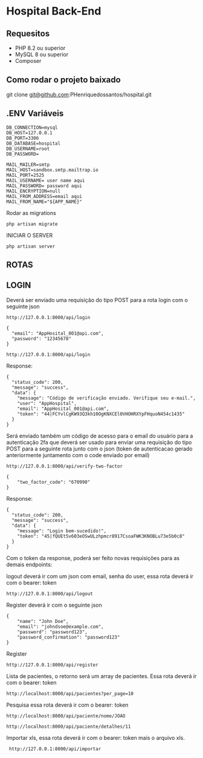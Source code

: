 
# Hospital Back-End

## Requesitos

* PHP 8.2 ou superior
* MySQL 8 ou superior
* Composer

## Como rodar o projeto baixado
git clone git@github.com:PHenriquedossantos/hospital.git

## .ENV Variáveis 
```
DB_CONNECTION=mysql
DB_HOST=127.0.0.1
DB_PORT=3306
DB_DATABASE=hospital
DB_USERNAME=root
DB_PASSWORD=

MAIL_MAILER=smtp
MAIL_HOST=sandbox.smtp.mailtrap.io
MAIL_PORT=2525
MAIL_USERNAME= user name aqui
MAIL_PASSWORD= password aqui
MAIL_ENCRYPTION=null
MAIL_FROM_ADDRESS=email aqui
MAIL_FROM_NAME="${APP_NAME}"
```


Rodar as migrations
```
php artisan migrate
```

INICIAR O SERVER
```
php artisan server
```
## ROTAS

## LOGIN

Deverá ser enviado uma requisição do tipo POST para a rota login
com o seguinte json 
```
http://127.0.0.1:8000/api/login

```
```
{
  "email": "AppHosital_001@api.com",
  "password": "12345678"
}
```
```
http://127.0.0.1:8000/api/login

```
Response:
```
{
  "status_code": 200,
  "message": "success",
  "data": {
    "message": "Código de verificação enviado. Verifique seu e-mail.",
    "user": "AppHospital",
    "email": "AppHosital_001@api.com",
    "token": "44|FCYvlCgKW93Q3kh10OgKNXCEl0VHOHRXYpFHquoN454c1435"
  }
}
```

Será enviado também um código de acesso para o email do usuário para a autenticação 2fa que deverá ser usado para enviar uma requisição do tipo POST para a seguinte rota junto com o json (token de autenticacao gerado anteriormente juntamento com o code enviado por email)
```
http://127.0.0.1:8000/api/verify-two-factor

```
```
{
    "two_factor_code": "670990"
}
```
Response:
```
{
  "status_code": 200,
  "message": "success",
  "data": {
    "message": "Login bem-sucedido!",
    "token": "45|fQUEt5v603eOSwULzhpmcr8917CsoaFWK3KNOBLu73e5b0c8"
  }
}
```
Com o token da response, poderá ser feito novas requisições para as demais endpoints:

logout deverá ir com um json com email, senha do user, essa rota deverá ir com o bearer: token
```
http://127.0.0.1:8000/api/logout 
```

Register deverá ir com o seguinte json
```
{
    "name": "John Doe",
    "email": "johndsoe@example.com",
    "password": "password123",
    "password_confirmation": "password123"
}
```
Register
```
http://127.0.0.1:8000/api/register
```
Lista de pacientes, o retorno será um array de pacientes. Essa rota deverá ir com o bearer: token
```
http://localhost:8000/api/pacientes?per_page=10
```
Pesquisa essa rota deverá ir com o bearer: token
```
http://localhost:8000/api/paciente/nome/JOAO
```

```
http://localhost:8000/api/paciente/detalhes/11
```

Importar xls, essa rota deverá ir com o bearer: token mais o arquivo xls.
```
 http://127.0.0.1:8000/api/importar
```

